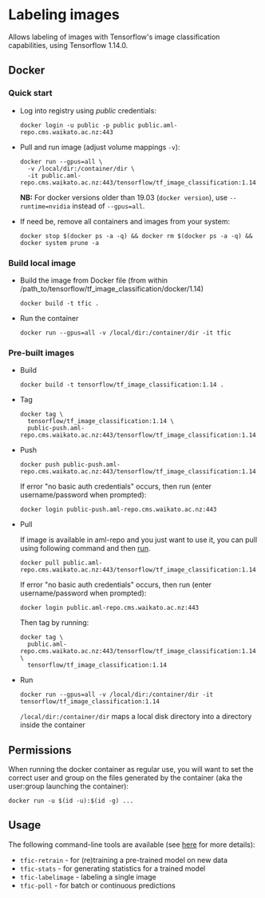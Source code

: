 # Labeling images

Allows labeling of images with Tensorflow's image classification capabilities, using Tensorflow 1.14.0.

## Docker

### Quick start

* Log into registry using *public* credentials:

  ```commandline
  docker login -u public -p public public.aml-repo.cms.waikato.ac.nz:443 
  ```

* Pull and run image (adjust volume mappings `-v`):

  ```commandline
  docker run --gpus=all \
    -v /local/dir:/container/dir \
    -it public.aml-repo.cms.waikato.ac.nz:443/tensorflow/tf_image_classification:1.14
  ```

  **NB:** For docker versions older than 19.03 (`docker version`), use `--runtime=nvidia` instead of `--gpus=all`.

* If need be, remove all containers and images from your system:

  ```commandline
  docker stop $(docker ps -a -q) && docker rm $(docker ps -a -q) && docker system prune -a
  ```


### Build local image

* Build the image from Docker file (from within /path_to/tensorflow/tf_image_classification/docker/1.14)

  ```commandline
  docker build -t tfic .
  ```

* Run the container

  ```commandline
  docker run --gpus=all -v /local/dir:/container/dir -it tfic
  ```

### Pre-built images

* Build

  ```commandline
  docker build -t tensorflow/tf_image_classification:1.14 .
  ```
  
* Tag

  ```commandline
  docker tag \
    tensorflow/tf_image_classification:1.14 \
    public-push.aml-repo.cms.waikato.ac.nz:443/tensorflow/tf_image_classification:1.14
  ```
  
* Push

  ```commandline
  docker push public-push.aml-repo.cms.waikato.ac.nz:443/tensorflow/tf_image_classification:1.14
  ```
  If error "no basic auth credentials" occurs, then run (enter username/password when prompted):
  
  ```commandline
  docker login public-push.aml-repo.cms.waikato.ac.nz:443
  ```
  
* Pull

  If image is available in aml-repo and you just want to use it, you can pull using following command and then [run](#run).

  ```commandline
  docker pull public.aml-repo.cms.waikato.ac.nz:443/tensorflow/tf_image_classification:1.14
  ```
  If error "no basic auth credentials" occurs, then run (enter username/password when prompted):
  
  ```commandline
  docker login public.aml-repo.cms.waikato.ac.nz:443
  ```
  Then tag by running:
  
  ```commandline
  docker tag \
    public.aml-repo.cms.waikato.ac.nz:443/tensorflow/tf_image_classification:1.14 \
    tensorflow/tf_image_classification:1.14
  ```

* <a name="run">Run</a>

  ```commandline
  docker run --gpus=all -v /local/dir:/container/dir -it tensorflow/tf_image_classification:1.14
  ```
  `/local/dir:/container/dir` maps a local disk directory into a directory inside the container


## Permissions

When running the docker container as regular use, you will want to set the correct
user and group on the files generated by the container (aka the user:group launching
the container):

```commandline
docker run -u $(id -u):$(id -g) ...
```


## Usage

The following command-line tools are available (see [here](../../README.md) for more details):

* `tfic-retrain` - for (re)training a pre-trained model on new data
* `tfic-stats` - for generating statistics for a trained model
* `tfic-labelimage` - labeling a single image
* `tfic-poll` - for batch or continuous predictions
  